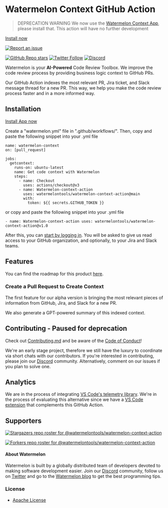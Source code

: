 # Watermelon Context GitHub Action

> DEPRECATION WARNING
> We now use the [Watermelon Context App](https://github.com/apps/watermelon-context), please install that.
> This action will have no further development

[Install now](https://github.com/apps/watermelon-context)

[![Report an issue](https://img.shields.io/badge/-Report%20an%20issue-critical)](https://github.com/watermelontools/watermelon-context-action/issues/new)

[![GitHub Repo stars](https://img.shields.io/github/stars/watermelontools/watermelon-context-action?style=flat-square)](https://github.com/watermelontools/watermelon-context-action/stargazers)
[![Twitter Follow](https://img.shields.io/twitter/follow/WatermelonTools?style=flat-square)](https://twitter.com/intent/follow?screen_name=WatermelonTools)
[![Discord](https://img.shields.io/discord/933846506438541492?style=flat-square)](https://discord.com/invite/H4AE6b9442)

Watermelon is your **AI-Powered** Code Review Toolbox. We improve the code review process by providing business logic context to GitHub PRs. 

Our GitHub Action indexes the most relevant PR, Jira ticket, and Slack message thread for a new PR. This way, we help you make the code review process faster and in a more informed way.

## Installation

[Install App now](https://github.com/apps/watermelon-context)

Create a "watermelon.yml" file in ".github/workflows/". Then, copy and paste the following snippet into your .yml file

```
name: watermelon-context
on: [pull_request]

jobs:
  getcontext:
    runs-on: ubuntu-latest
    name: Get code context with Watermelon
    steps:
      - name: Checkout
        uses: actions/checkout@v3
      - name: Watermelon-context-action
        uses: watermelontools/watermelon-context-action@main
        with:
          token: ${{ secrets.GITHUB_TOKEN }}
```

or copy and paste the following snippet into your .yml file

`- name: Watermelon-context-action
  uses: watermelontools/watermelon-context-action@v1.0`

After this, you can [start by logging in](https://app.watermelontools.com). You will be asked to give us read access to your GitHub organization, and optionally, to your Jira and Slack teams.

## Features

You can find the roadmap for this product [here](https://github.com/orgs/watermelontools/projects/2/views/1).

### Create a Pull Request to Create Context

The first feature for our alpha version is bringing the most relevant pieces of information from GitHub, Jira, and Slack for a new PR.

We also generate a GPT-powered summary of this indexed context.

## Contributing - Paused for deprecation

Check out [Contributing.md](CONTRIBUTING.md) and be aware of the [Code of Conduct](CODE_OF_CONDUCT.md)!

We're an early stage project, therefore we still have the luxury to coordinate via short chats with our contributors. If you're interested in contributing, please join our [Discord](https://discord.com/invite/H4AE6b9442) community.
Alternatively, comment on our issues if you plan to solve one.

## Analytics

We are in the process of integrating [VS Code's telemetry library](https://github.com/microsoft/vscode-extension-telemetry). We're in the process of evaluating this alternative since we have a [VS Code extension](https://github.com/watermelontools/watermelon-extension) that complements this GitHub Action.

## Supporters

[![Stargazers repo roster for @watermelontools/watermelon-context-action](https://reporoster.com/stars/watermelontools/watermelon-context-action)](https://github.com/watermelontools/watermelon-context-action/stargazers)

[![Forkers repo roster for @watermelontools/watermelon-context-action](https://reporoster.com/forks/watermelontools/watermelon-context-action)](https://github.com/watermelontools/watermelon-context-action/network/members)

#### About Watermelon

Watermelon is built by a globally distributed team of developers devoted to making software development easier. Join our [Discord](https://discord.com/invite/H4AE6b9442) community, follow us on [Twitter](https://twitter.com/WatermelonTools) and go to the [Watermelon blog](https://watermelon.tools/blog/blog) to get the best programming tips.

### License

- [Apache License](license.md)
